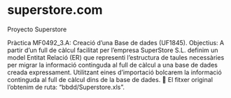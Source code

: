 # superstore.com
Proyecto Superstore 


Pràctica MF0492_3.A: Creació d’una Base de dades (UF1845).
Objectius: A partir d’un full de càlcul facilitat per l’empresa SuperStore S.L. definim un model Entitat Relació (ER) que representi l’estructura de taules necessàries per migrar la informació continguda al full de càlcul a una base de dades creada expressament. Utilitzant eines d’importació bolcarem la informació continguda al full de càlcul dins de la base de dades.
 El fitxer original l’obtenim de ruta:
“bbdd/Superstore.xls”.
